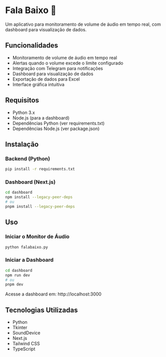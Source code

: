 # Fala Baixo 🎤

Um aplicativo para monitoramento de volume de áudio em tempo real, com dashboard para visualização de dados.

## Funcionalidades

- Monitoramento de volume de áudio em tempo real
- Alertas quando o volume excede o limite configurado
- Integração com Telegram para notificações
- Dashboard para visualização de dados
- Exportação de dados para Excel
- Interface gráfica intuitiva

## Requisitos

- Python 3.x
- Node.js (para a dashboard)
- Dependências Python (ver requirements.txt)
- Dependências Node.js (ver package.json)

## Instalação

### Backend (Python)

```bash
pip install -r requirements.txt
```

### Dashboard (Next.js)

```bash
cd dashboard
npm install --legacy-peer-deps
# ou
pnpm install --legacy-peer-deps
```

## Uso

### Iniciar o Monitor de Áudio

```bash
python falabaixo.py
```

### Iniciar a Dashboard

```bash
cd dashboard
npm run dev
# ou
pnpm dev
```

Acesse a dashboard em: http://localhost:3000

## Tecnologias Utilizadas

- Python
- Tkinter
- SoundDevice
- Next.js
- Tailwind CSS
- TypeScript
